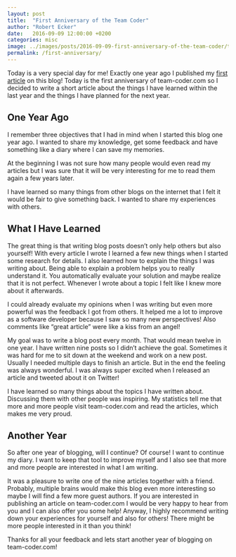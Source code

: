 ```yaml
---
layout: post
title:  "First Anniversary of the Team Coder"
author: "Robert Ecker"
date:   2016-09-09 12:00:00 +0200
categories: misc
image: ../images/posts/2016-09-09-first-anniversary-of-the-team-coder/title-image.jpg
permalink: /first-anniversary/
---
```


Today is a very special day for me! Exactly one year ago I published my [first article](https://team-coder.com/the-team-coder/) on this blog! Today is the first anniversary of team-coder.com so I decided to write a short article about the things I have learned within the last year and the things I have planned for the next year.

## One Year Ago

I remember three objectives that I had in mind when I started this blog one year ago. I wanted to share my knowledge, get some feedback and have something like a diary where I can save my memories.

At the beginning I was not sure how many people would even read my articles but I was sure that it will be very interesting for me to read them again a few years later.

I have learned so many things from other blogs on the internet that I felt it would be fair to give something back. I wanted to share my experiences with others.

## What I Have Learned

The great thing is that writing blog posts doesn’t only help others but also yourself! With every article I wrote I learned a few new things when I started some research for details. I also learned how to explain the things I was writing about. Being able to explain a problem helps you to really understand it. You automatically evaluate your solution and maybe realize that it is not perfect. Whenever I wrote about a topic I felt like I knew more about it afterwards.

I could already evaluate my opinions when I was writing but even more powerful was the feedback I got from others. It helped me a lot to improve as a software developer because I saw so many new perspectives! Also comments like “great article” were like a kiss from an angel!

My goal was to write a blog post every month. That would mean twelve in one year. I have written nine posts so I didn’t achieve the goal. Sometimes it was hard for me to sit down at the weekend and work on a new post. Usually I needed multiple days to finish an article. But in the end the feeling was always wonderful. I was always super excited when I released an article and tweeted about it on Twitter!

I have learned so many things about the topics I have written about. Discussing them with other people was inspiring. My statistics tell me that more and more people visit team-coder.com and read the articles, which makes me very proud.

## Another Year

So after one year of blogging, will I continue? Of course! I want to continue my diary. I want to keep that tool to improve myself and I also see that more and more people are interested in what I am writing.

It was a pleasure to write one of the nine articles together with a friend. Probably, multiple brains would make this blog even more interesting so maybe I will find a few more guest authors. If you are interested in publishing an article on team-coder.com I would be very happy to hear from you and I can also offer you some help! Anyway, I highly recommend writing down your experiences for yourself and also for others! There might be more people interested in it than you think!

Thanks for all your feedback and lets start another year of blogging on team-coder.com!
